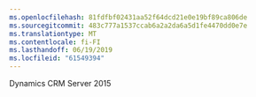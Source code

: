 ```yaml
---
ms.openlocfilehash: 81fdfbf02431aa52f64dcd21e0e19bf89ca806de
ms.sourcegitcommit: 483c777a1537ccab6a2a2da6a5d1fe4470dd0e7e
ms.translationtype: MT
ms.contentlocale: fi-FI
ms.lasthandoff: 06/19/2019
ms.locfileid: "61549394"
---
```

Dynamics CRM Server 2015